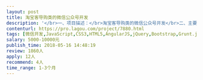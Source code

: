 ```yaml
---                
layout: post       
title: 淘宝客导购类的微信公众号开发           
description: '</br>一、项目描述：</br>淘宝客导购类的微信公众号开发</br>二、主要功能点：</br>商品列表、搜索产品，消息通知与推送，分享赚和签到领积分，积分兑换，三级分销式购物返利。会员中心可查看自身返利情况 与推荐返利情况 。</br>三、可参考产品：</br>惠返吧     </br></br>四、必备要求：</br>1.之前有开发过淘宝客公众号</br>2.良好的沟通能力和契约精神。</br>'     
contenturl: https://pro.lagou.com/project/7880.html      
tags: [微信开发,JavaScript,CSS3,HTML5,AngularJS,jQuery,Bootstrap,Grunt.js,ReactNative,NodeJS,React]            
salary: 5000-10000元          
publish_time: 2018-05-16 14:48:19         
review: 1860人                   
apply: 12人                   
recommend: 4人                   
time_range: 1-3个月              
---                 
```

